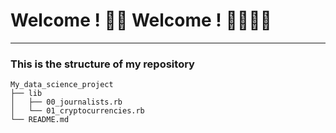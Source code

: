 # Welcome ! 🥳🥳 Welcome ! 🕺🏾🥳🥳
* * *

### This is the structure of my repository

```
My_data_science_project
├── lib
│   ├── 00_journalists.rb
│   └── 01_cryptocurrencies.rb
└── README.md
```
